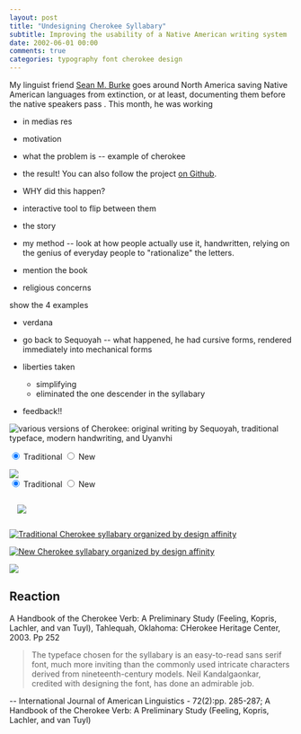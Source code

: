 ```yaml
---
layout: post
title: "Undesigning Cherokee Syllabary"
subtitle: Improving the usability of a Native American writing system
date: 2002-06-01 00:00
comments: true
categories: typography font cherokee design
---
```

My linguist friend [Sean M. Burke](http://interglacial.com/) goes around North America saving Native American languages from extinction, or at least,
documenting them before the native speakers pass . This month,
he was working 


- in medias res
- motivation

- what the problem is -- example of cherokee

- the result!
You can also follow the project [on Github](http://github.com/neilk/nkCherokee).

- WHY did this happen?

- interactive tool to flip between them

- the story

- my method -- look at how people actually use it, handwritten, relying on the genius of everyday people to "rationalize" the letters.
- mention the book 
- religious concerns

show the 4 examples

- verdana
- go back to Sequoyah -- what happened, he had cursive forms, rendered immediately into mechanical forms

- liberties taken
  - simplifying
  - eliminated the one descender in the syllabary

- feedback!!

![various versions of Cherokee: original writing by Sequoyah, traditional typeface, modern handwriting, and Uyanvhi](/projects/cherokee/process.png)

<form id="sample-form">
  <input type="radio" name="sample" value="traditional" id="traditional-sample" checked="checked">
  <label for="traditional-sample">Traditional</label>
  <input type="radio" name="sample" value="new" id="new-sample">
  <label for="new-sample"> New</label>
</form>
<img id="sample" src="/projects/cherokee/traditional-sample.png">


<form id="affinity-form">
  <input type="radio" name="affinity" value="traditional" id="traditional-affinity" checked="checked">
  <label for="traditional-affinity">Traditional</label>
  <input type="radio" name="affinity" value="new" id="new-affinity">
  <label for="new-affinity"> New</label>
</form>
<img id="affinity" style="padding: 1em;" src="/projects/cherokee/traditional-affinity.png">
<script type="text/javascript">
  function bindImgLoader(imgId, name) {
    var $img = $('#' + imgId);
    var optionName = name + '-' + imgId;
    var src = '/projects/cherokee/' + optionName + '.png';
    $('#' + optionName).click( function() {
      $img.attr('src', src);
    });
  }
  function makeImgToggle(imgId) {
    bindImgLoader(imgId, 'traditional');
    bindImgLoader(imgId, 'new');
  }
  makeImgToggle('affinity');
  makeImgToggle('sample');
</script>

[![Traditional Cherokee syllabary organized by design affinity](/projects/cherokee/traditional-affinity-preview.png)](/projects/cherokee/traditional-affinity.png)

[![New Cherokee syllabary organized by design affinity](/projects/cherokee/new-affinity-preview.png)](/projects/cherokee/new-affinity.png)

![](/projects/cherokee/abosans-vs-nk.png)

## Reaction

A Handbook of the Cherokee Verb: A Preliminary Study (Feeling, Kopris, Lachler, and van Tuyl), Tahlequah, Oklahoma: CHerokee Heritage Center, 2003. Pp 252

> The typeface chosen for the syllabary is an easy-to-read sans serif
> font, much more inviting than the commonly used intricate characters
> derived from nineteenth-century models. Neil Kandalgaonkar, credited
> with designing the font, has done an admirable job.

-- International Journal of American Linguistics - 72(2):pp. 285-287; A Handbook of the Cherokee Verb: A Preliminary Study (Feeling, Kopris, Lachler, and van Tuyl)
